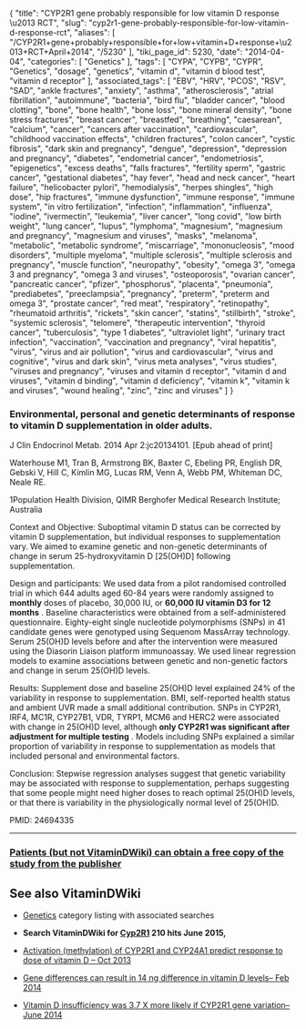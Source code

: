 {
    "title": "CYP2R1 gene probably responsible for low vitamin D response \u2013 RCT",
    "slug": "cyp2r1-gene-probably-responsible-for-low-vitamin-d-response-rct",
    "aliases": [
        "/CYP2R1+gene+probably+responsible+for+low+vitamin+D+response+\u2013+RCT+April+2014",
        "/5230"
    ],
    "tiki_page_id": 5230,
    "date": "2014-04-04",
    "categories": [
        "Genetics"
    ],
    "tags": [
        "CYPA",
        "CYPB",
        "CYPR",
        "Genetics",
        "dosage",
        "genetics",
        "vitamin d",
        "vitamin d blood test",
        "vitamin d receptor"
    ],
    "associated_tags": [
        "EBV",
        "HRV",
        "PCOS",
        "RSV",
        "SAD",
        "ankle fractures",
        "anxiety",
        "asthma",
        "atherosclerosis",
        "atrial fibrillation",
        "autoimmune",
        "bacteria",
        "bird flu",
        "bladder cancer",
        "blood clotting",
        "bone",
        "bone health",
        "bone loss",
        "bone mineral density",
        "bone stress fractures",
        "breast cancer",
        "breastfed",
        "breathing",
        "caesarean",
        "calcium",
        "cancer",
        "cancers after vaccination",
        "cardiovascular",
        "childhood vaccination effects",
        "children fractures",
        "colon cancer",
        "cystic fibrosis",
        "dark skin and pregnancy",
        "dengue",
        "depression",
        "depression and pregnancy",
        "diabetes",
        "endometrial cancer",
        "endometriosis",
        "epigenetics",
        "excess deaths",
        "falls fractures",
        "fertility sperm",
        "gastric cancer",
        "gestational diabetes",
        "hay fever",
        "head and neck cancer",
        "heart failure",
        "helicobacter pylori",
        "hemodialysis",
        "herpes shingles",
        "high dose",
        "hip fractures",
        "immune dysfunction",
        "immune response",
        "immune system",
        "in vitro fertilization",
        "infection",
        "inflammation",
        "influenza",
        "iodine",
        "ivermectin",
        "leukemia",
        "liver cancer",
        "long covid",
        "low birth weight",
        "lung cancer",
        "lupus",
        "lymphoma",
        "magnesium",
        "magnesium and pregnancy",
        "magnesium and viruses",
        "masks",
        "melanoma",
        "metabolic",
        "metabolic syndrome",
        "miscarriage",
        "mononucleosis",
        "mood disorders",
        "multiple myeloma",
        "multiple sclerosis",
        "multiple sclerosis and pregnancy",
        "muscle function",
        "neuropathy",
        "obesity",
        "omega 3",
        "omega 3 and pregnancy",
        "omega 3 and viruses",
        "osteoporosis",
        "ovarian cancer",
        "pancreatic cancer",
        "pfizer",
        "phosphorus",
        "placenta",
        "pneumonia",
        "prediabetes",
        "preeclampsia",
        "pregnancy",
        "preterm",
        "preterm and omega 3",
        "prostate cancer",
        "red meat",
        "respiratory",
        "retinopathy",
        "rheumatoid arthritis",
        "rickets",
        "skin cancer",
        "statins",
        "stillbirth",
        "stroke",
        "systemic sclerosis",
        "telomere",
        "therapeutic intervention",
        "thyroid cancer",
        "tuberculosis",
        "type 1 diabetes",
        "ultraviolet light",
        "urinary tract infection",
        "vaccination",
        "vaccination and pregnancy",
        "viral hepatitis",
        "virus",
        "virus and air pollution",
        "virus and cardiovascular",
        "virus and cognitive",
        "virus and dark skin",
        "virus meta analyses",
        "virus studies",
        "viruses and pregnancy",
        "viruses and vitamin d receptor",
        "vitamin d and viruses",
        "vitamin d binding",
        "vitamin d deficiency",
        "vitamin k",
        "vitamin k and viruses",
        "wound healing",
        "zinc",
        "zinc and viruses"
    ]
}


### Environmental, personal and genetic determinants of response to vitamin D supplementation in older adults.

J Clin Endocrinol Metab. 2014 Apr 2:jc20134101. <span>[Epub ahead of print]</span>

Waterhouse M1, Tran B, Armstrong BK, Baxter C, Ebeling PR, English DR, Gebski V, Hill C, Kimlin MG, Lucas RM, Venn A, Webb PM, Whiteman DC, Neale RE.

1Population Health Division, QIMR Berghofer Medical Research Institute; Australia

Context and Objective: Suboptimal vitamin D status can be corrected by vitamin D supplementation, but individual responses to supplementation vary. We aimed to examine genetic and non-genetic determinants of change in serum 25-hydroxyvitamin D <span>[25(OH)D]</span> following supplementation. 

Design and participants: We used data from a pilot randomised controlled trial in which 644 adults aged 60-84 years were randomly assigned to  **monthly**  doses of placebo, 30,000 IU, or  **60,000 IU vitamin D3 for 12 months** . Baseline characteristics were obtained from a self-administered questionnaire. Eighty-eight single nucleotide polymorphisms (SNPs) in 41 candidate genes were genotyped using Sequenom MassArray technology. Serum 25(OH)D levels before and after the intervention were measured using the Diasorin Liaison platform immunoassay. We used linear regression models to examine associations between genetic and non-genetic factors and change in serum 25(OH)D levels. 

Results: Supplement dose and baseline 25(OH)D level explained 24% of the variability in response to supplementation. BMI, self-reported health status and ambient UVR made a small additional contribution. SNPs in CYP2R1, IRF4, MC1R, CYP27B1, VDR, TYRP1, MCM6 and HERC2 were associated with change in 25(OH)D level, although  **only CYP2R1 was significant after adjustment for multiple testing** . Models including SNPs explained a similar proportion of variability in response to supplementation as models that included personal and environmental factors. 

Conclusion: Stepwise regression analyses suggest that genetic variability may be associated with response to supplementation, perhaps suggesting that some people might need higher doses to reach optimal 25(OH)D levels, or that there is variability in the physiologically normal level of 25(OH)D.

PMID: 24694335

---

### [Patients (but not VitaminDWiki) can obtain a free copy of the study from the publisher](http://press.endocrine.org/doi/pdf/10.1210/jc.2013-4101)

## See also VitaminDWiki

* [Genetics](/tags/genetics.html) category listing with associated searches

*  **Search VitaminDWiki for [Cyp2R1](https://www.VitaminDWiki.com/Search+Results?hl=en&oe=UTF-8&ie=UTF-8&btnG=Google+Search&googles.x=0&googles.y=0&q=cyp2r1&domains=VitaminDWiki.com&sitesearch=VitaminDWiki.com) 210 hits June 2015,** 

* [Activation (methylation) of CYP2R1 and CYP24A1 predict response to dose of vitamin D – Oct 2013](/posts/activation-methylation-of-cyp2r1-and-cyp24a1-predict-response-to-dose-of-vitamin-d)

* [Gene differences can result in 14 ng difference in vitamin D levels– Feb 2014](/posts/gene-differences-can-result-in-14-ng-difference-in-vitamin-d-levels)

* [Vitamin D insufficiency was 3.7 X more likely if CYP2R1 gene variation– June 2014](/tags/vitamin-d-insufficiency-was-37-x-more-likely-if-cyp2r1-gene-variation-june-2014.html)